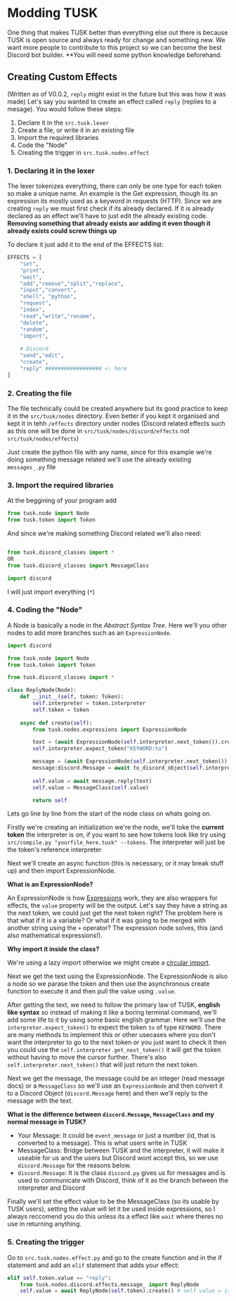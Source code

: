 # Modding TUSK

One thing that makes TUSK better than everything else out there is because TUSK is open source and always ready for change and something new. We want more people to contribute to this project so we can become the best Discord bot builder. **You will need some python knowledge beforehand.

## Creating Custom Effects

(Written as of V0.0.2, `reply` might exist in the future but this was how it was made)
Let's say you wanted to create an effect called `reply` (replies to a mesage). You would follow these steps:

1. Declare it in the `src.tusk.lexer`
2. Create a file, or write it in an existing file
3. Import the required libraries
4. Code the "Node"
5. Creating the trigger in `src.tusk.nodes.effect`

### 1. Declaring it in the lexer

The lexer tokenizes everything, there can only be one type for each token so make a unique name. An example is the Get expression, though its an expression its mostly used as a keyword in requests (HTTP). Since we are creating `reply` we must first check if its already declared. If it is already declared as an effect we'll have to just edit the already existing code. **Removing something that already exists aor adding it even though it already exists could screw things up**

To declare it just add it to the end of the EFFECTS list:

```python
EFFECTS = [
    "set",
    "print",
    "wait",
    "add","remove","split","replace", 
    "input","convert",
    "shell", "python",
    "request",
    "index",
    "read","write","rename",
    "delete",
    "random",
    "import",
    
    # Discord
    "send","edit",
    "create",
    "reply" ################## <- here
]
```

### 2. Creating the file

The file technically could be created anywhere but its good practice to keep it in the `src/tusk/nodes` directory. Even better if you kept it organised and kept it in tehh `/effects` directory under nodes (Discord related effects such as this one will be done in `src/tusk/nodes/discord/effects` not `src/tusk/nodes/effects`)

Just create the python file with any name, since for this example we're doing something message related we'll use the already existing `messages_.py` file

### 3. Import the required libraries

At the beggining of your program add

```python
from tusk.node import Node
from tusk.token import Token
```

And since we're making something Discord related we'll also need:

```python

from tusk.discord_classes import *
OR
from tusk.discord_classes import MessageClass

import discord
```

I will just import everything (`*`)

### 4. Coding the "Node"

A Node is basically a node in the *Abstract Syntax Tree*. Here we'll you other nodes to add more branches such as an `ExpressionNode`.

```python
import discord

from tusk.node import Node
from tusk.token import Token

from tusk.discord_classes import *

class ReplyNode(Node):
    def __init__(self, token: Token):
        self.interpreter = token.interpreter
        self.token = token
    
    async def create(self):
        from tusk.nodes.expressions import ExpressionNode

        text = (await ExpressionNode(self.interpreter.next_token()).create()).value
        self.interpreter.expect_token("KEYWORD:to")

        message = (await ExpressionNode(self.interpreter.next_token()).create()).value
        message:discord.Message = await to_discord_object(self.interpreter.bot, message, "message")
        
        self.value = await message.reply(text)
        self.value = MessageClass(self.value)

        return self
```

Lets go line by line from the start of the node class on whats going on.

Firstly we're creating an initialization we're the node, we'll toke the **current token** the interpreter is on, if you want to see how tokens look like try using `src/compile.py "yourfile_here.tusk" --tokens`. The interpreter will just be the token's reference interpreter

Next we'll create an async function (this is necessary, or it may break stuff up) and then import ExpressionNode.

**What is an ExpressionNode?**

An ExpressionNode is how [Expressions](https://github.com/TutlaMC/TuSK/blob/main/docs/course/expressions.md) work, they are also wrappers for effects, the `value` property will be the output. Let's say they have a string as the next token, we could just get the next token right? The problem here is that what if it is a variable? Or what if it was going to be merged with another string using the `+` operator? The expression node solves, this (and also mathematical expressions!). 

**Why import it inside the class?**

We're using a lazy import otherwise we might create a [circular import](https://builtin.com/articles/python-circular-import). 



Next we get the text using the ExpressionNode. The ExpressionNode is also a node so we parase the token and then use the asynchronous create function to execute it and then pull the value using `.value`.

After getting the text, we need to follow the primary law of TUSK, **english like syntax** so instead of making it like a boring terminal command, we'll add some life to it by using some basic english grammar. Here we'll use the `interpreter.expect_token()` to expect the token `to` of type `KEYWORD`. There are many methods to implement this or other usecases where you don't want the interpreter to go to the next token or you just want to check it then you could use the `self.interpreter.get_next_token()` it will get the token without having to move the cursor further. There's also `self.interpreter.next_token()` that will just return the next token.

Next we get the message, the message could be an integer (read message docs) or a `MessageClass` so we'll use an `ExpressionNode` and then convert it to a Discord Object (`discord.Message` here) and then we'll reply to the message with the text. 

**What is the difference between `discord.Message`, `MessageClass` and my normal message in TUSK?**

- Your Message: It could be `event_message` or just a number (id, that is converted to a message). This is what users write in TUSK
- MessageClass: Bridge between TUSK and the interpreter, it will make it useable for us and the users but Discord wont accept this, so we use `discord.Message` for the reasons below.
- `discord.Message`: It is the class `discord.py` gives us for messages and is used to communicate with Discord, think of it as the branch between the interpreter and Discord


Finally we'll set the effect value to be the MessageClass (so its usable by TUSK users), setting the value will let it be used inside expressions, so I always reccomend you do this unless its a effect like `wait` where theres no use in returning anything.

### 5. Creating the trigger

Go to `src.tusk.nodes.effect.py` and go to the create function and in the if statement and add an `elif` statement that adds your effect:

```python
elif self.token.value == "reply":
    from tusk.nodes.discord.effects.message_ import ReplyNode
    self.value = await ReplyNode(self.token).create() # self.value = is not necessary but recoomended
```
